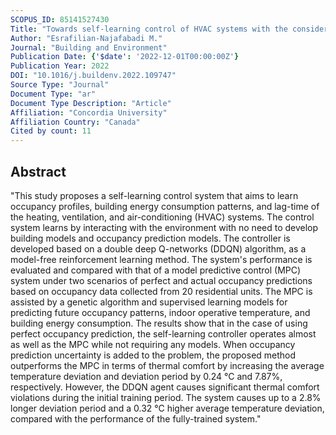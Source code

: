 ```yaml
---
SCOPUS_ID: 85141527430
Title: "Towards self-learning control of HVAC systems with the consideration of dynamic occupancy patterns: Application of model-free deep reinforcement learning"
Author: "Esrafilian-Najafabadi M."
Journal: "Building and Environment"
Publication Date: {'$date': '2022-12-01T00:00:00Z'}
Publication Year: 2022
DOI: "10.1016/j.buildenv.2022.109747"
Source Type: "Journal"
Document Type: "ar"
Document Type Description: "Article"
Affiliation: "Concordia University"
Affiliation Country: "Canada"
Cited by count: 11
---
```


## Abstract
"This study proposes a self-learning control system that aims to learn occupancy profiles, building energy consumption patterns, and lag-time of the heating, ventilation, and air-conditioning (HVAC) systems. The control system learns by interacting with the environment with no need to develop building models and occupancy prediction models. The controller is developed based on a double deep Q-networks (DDQN) algorithm, as a model-free reinforcement learning method. The system's performance is evaluated and compared with that of a model predictive control (MPC) system under two scenarios of perfect and actual occupancy predictions based on occupancy data collected from 20 residential units. The MPC is assisted by a genetic algorithm and supervised learning models for predicting future occupancy patterns, indoor operative temperature, and building energy consumption. The results show that in the case of using perfect occupancy prediction, the self-learning controller operates almost as well as the MPC while not requiring any models. When occupancy prediction uncertainty is added to the problem, the proposed method outperforms the MPC in terms of thermal comfort by increasing the average temperature deviation and deviation period by 0.24 °C and 7.87%, respectively. However, the DDQN agent causes significant thermal comfort violations during the initial training period. The system causes up to a 2.8% longer deviation period and a 0.32 °C higher average temperature deviation, compared with the performance of the fully-trained system."
